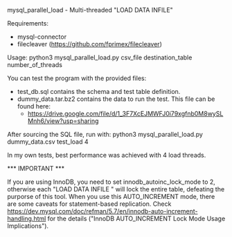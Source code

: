 mysql_parallel_load - Multi-threaded "LOAD DATA INFILE"

Requirements:

- mysql-connector
- filecleaver (https://github.com/fprimex/filecleaver)

Usage: python3 mysql_parallel_load.py csv_file destination_table number_of_threads

You can test the program with the provided files:
- test_db.sql contains the schema and test table definition.
- dummy_data.tar.bz2 contains the data to run the test. This file can be found here:
    - https://drive.google.com/file/d/1_3F7XcEJMWFJ0i79xgfnb0M8wySLMnh6/view?usp=sharing
    
After sourcing the SQL file, run with: python3 mysql_parallel_load.py dummy_data.csv test_load 4

In my own tests, best performance was achieved with 4 load threads.

*** IMPORTANT ***

If you are using InnoDB, you need to set innodb_autoinc_lock_mode to 2, otherwise each "LOAD DATA INFILE " will lock the entire table, defeating the purporse of this tool.
When you use this AUTO_INCREMENT mode, there are some caveats for statement-based replication.
Check https://dev.mysql.com/doc/refman/5.7/en/innodb-auto-increment-handling.html for the details ("InnoDB AUTO_INCREMENT Lock Mode Usage Implications").